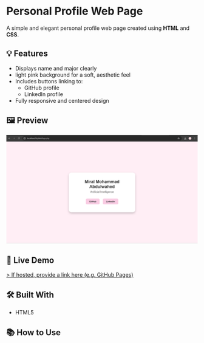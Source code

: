 # Personal Profile Web Page

A simple and elegant personal profile web page created using **HTML** and **CSS**.

## 💡 Features

- Displays name and major clearly
- light pink background for a soft, aesthetic feel
- Includes buttons linking to:
  - GitHub profile
  - LinkedIn profile
- Fully responsive and centered design

## 🖼 Preview

![Preview](./MyWebPage.png) <!-- Replace with an actual screenshot of your page -->

## 🚀 Live Demo

[> If hosted, provide a link here (e.g. GitHub Pages)
](http://localhost/MyWebPage.php)

## 🛠 Built With
- HTML5

## 📚 How to Use
